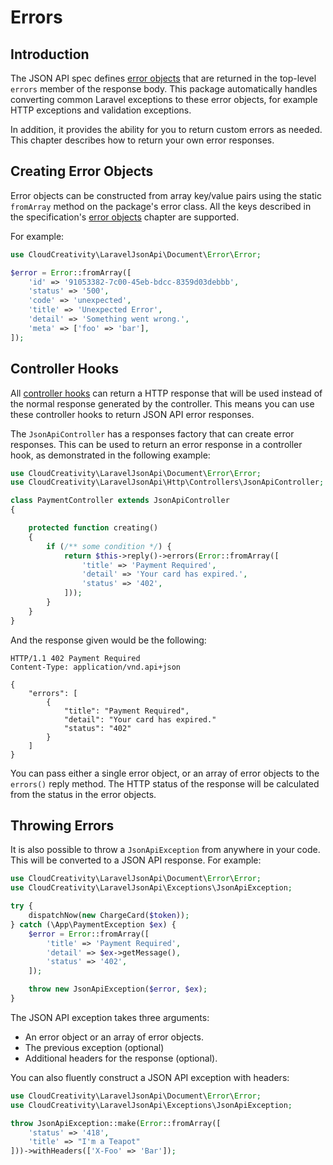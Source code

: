 # Errors

## Introduction

The JSON API spec defines [error objects](http://jsonapi.org/format/#errors) that are returned
in the top-level `errors` member of the response body. This package automatically handles converting
common Laravel exceptions to these error objects, for example HTTP exceptions and validation exceptions.

In addition, it provides the ability for you to return custom errors as needed. This chapter describes
how to return your own error responses.

## Creating Error Objects

Error objects can be constructed from array key/value pairs using the static `fromArray` method on
the package's error class. All the keys described in the specification's
[error objects](http://jsonapi.org/format/#error-objects) chapter are supported.

For example:

```php
use CloudCreativity\LaravelJsonApi\Document\Error\Error;

$error = Error::fromArray([
    'id' => '91053382-7c00-45eb-bdcc-8359d03debbb',
    'status' => '500',
    'code' => 'unexpected',
    'title' => 'Unexpected Error',
    'detail' => 'Something went wrong.',
    'meta' => ['foo' => 'bar'],
]);
```

## Controller Hooks

All [controller hooks](../basics/controllers.md) can return a HTTP response that will be used instead
of the normal response generated by the controller. This means you can use these controller hooks
to return JSON API error responses.

The `JsonApiController` has a responses factory that can create error responses. This can be used
to return an error response in a controller hook, as demonstrated in the following example:

```php
use CloudCreativity\LaravelJsonApi\Document\Error\Error;
use CloudCreativity\LaravelJsonApi\Http\Controllers\JsonApiController;

class PaymentController extends JsonApiController
{

    protected function creating()
    {
        if (/** some condition */) {
            return $this->reply()->errors(Error::fromArray([
                'title' => 'Payment Required',
                'detail' => 'Your card has expired.',
                'status' => '402',
            ]));
        }
    }
}
```

And the response given would be the following:

```http
HTTP/1.1 402 Payment Required
Content-Type: application/vnd.api+json

{
    "errors": [
        {
            "title": "Payment Required",
            "detail": "Your card has expired."
            "status": "402"
        }
    ]
}
```

You can pass either a single error object, or an array of error objects to the `errors()` reply method.
The HTTP status of the response will be calculated from the status in the error objects.

## Throwing Errors

It is also possible to throw a `JsonApiException` from anywhere in your code. This will be converted
to a JSON API response. For example:

```php
use CloudCreativity\LaravelJsonApi\Document\Error\Error;
use CloudCreativity\LaravelJsonApi\Exceptions\JsonApiException;

try {
    dispatchNow(new ChargeCard($token));
} catch (\App\PaymentException $ex) {
    $error = Error::fromArray([
        'title' => 'Payment Required',
        'detail' => $ex->getMessage(),
        'status' => '402',
    ]);

    throw new JsonApiException($error, $ex);
}
```

The JSON API exception takes three arguments:

- An error object or an array of error objects.
- The previous exception (optional)
- Additional headers for the response (optional).

You can also fluently construct a JSON API exception with headers:

```php
use CloudCreativity\LaravelJsonApi\Document\Error\Error;
use CloudCreativity\LaravelJsonApi\Exceptions\JsonApiException;

throw JsonApiException::make(Error::fromArray([
    'status' => '418',
    'title' => "I'm a Teapot"
]))->withHeaders(['X-Foo' => 'Bar']);
```
